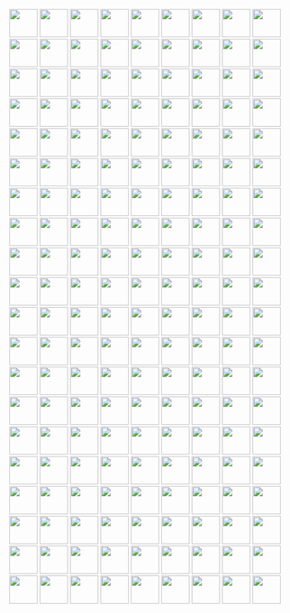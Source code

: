 <p align="center">
  <img src="https://media3.giphy.com/media/Kl18e8exlxhblQF4OU/giphy.gif" width="50">
  <img src="https://media3.giphy.com/media/Kl18e8exlxhblQF4OU/giphy.gif" width="50">
  <img src="https://media3.giphy.com/media/Kl18e8exlxhblQF4OU/giphy.gif" width="50">
  <img src="https://media3.giphy.com/media/Kl18e8exlxhblQF4OU/giphy.gif" width="50">
  <img src="https://media3.giphy.com/media/Kl18e8exlxhblQF4OU/giphy.gif" width="50">
   <img src="https://media3.giphy.com/media/Kl18e8exlxhblQF4OU/giphy.gif" width="50">
  <img src="https://media3.giphy.com/media/Kl18e8exlxhblQF4OU/giphy.gif" width="50">
  <img src="https://media3.giphy.com/media/Kl18e8exlxhblQF4OU/giphy.gif" width="50">
  <img src="https://media3.giphy.com/media/Kl18e8exlxhblQF4OU/giphy.gif" width="50">
  <img src="https://media3.giphy.com/media/Kl18e8exlxhblQF4OU/giphy.gif" width="50">
   <img src="https://media3.giphy.com/media/Kl18e8exlxhblQF4OU/giphy.gif" width="50">
  <img src="https://media3.giphy.com/media/Kl18e8exlxhblQF4OU/giphy.gif" width="50">
  <img src="https://media3.giphy.com/media/Kl18e8exlxhblQF4OU/giphy.gif" width="50">
  <img src="https://media3.giphy.com/media/Kl18e8exlxhblQF4OU/giphy.gif" width="50">
  <img src="https://media3.giphy.com/media/Kl18e8exlxhblQF4OU/giphy.gif" width="50">
   <img src="https://media3.giphy.com/media/Kl18e8exlxhblQF4OU/giphy.gif" width="50">
  <img src="https://media3.giphy.com/media/Kl18e8exlxhblQF4OU/giphy.gif" width="50">
  <img src="https://media3.giphy.com/media/Kl18e8exlxhblQF4OU/giphy.gif" width="50">
  <img src="https://media3.giphy.com/media/Kl18e8exlxhblQF4OU/giphy.gif" width="50">
  <img src="https://media3.giphy.com/media/Kl18e8exlxhblQF4OU/giphy.gif" width="50">
   <img src="https://media3.giphy.com/media/Kl18e8exlxhblQF4OU/giphy.gif" width="50">
  <img src="https://media3.giphy.com/media/Kl18e8exlxhblQF4OU/giphy.gif" width="50">
  <img src="https://media3.giphy.com/media/Kl18e8exlxhblQF4OU/giphy.gif" width="50">
  <img src="https://media3.giphy.com/media/Kl18e8exlxhblQF4OU/giphy.gif" width="50">
  <img src="https://media3.giphy.com/media/Kl18e8exlxhblQF4OU/giphy.gif" width="50"> 
  <img src="https://media3.giphy.com/media/Kl18e8exlxhblQF4OU/giphy.gif" width="50">
  <img src="https://media3.giphy.com/media/Kl18e8exlxhblQF4OU/giphy.gif" width="50">
  <img src="https://media3.giphy.com/media/Kl18e8exlxhblQF4OU/giphy.gif" width="50">
  <img src="https://media3.giphy.com/media/Kl18e8exlxhblQF4OU/giphy.gif" width="50">
   <img src="https://media3.giphy.com/media/Kl18e8exlxhblQF4OU/giphy.gif" width="50">
  <img src="https://media3.giphy.com/media/Kl18e8exlxhblQF4OU/giphy.gif" width="50">
  <img src="https://media3.giphy.com/media/Kl18e8exlxhblQF4OU/giphy.gif" width="50">
  <img src="https://media3.giphy.com/media/Kl18e8exlxhblQF4OU/giphy.gif" width="50">
  <img src="https://media3.giphy.com/media/Kl18e8exlxhblQF4OU/giphy.gif" width="50">
   <img src="https://media3.giphy.com/media/Kl18e8exlxhblQF4OU/giphy.gif" width="50">
  <img src="https://media3.giphy.com/media/Kl18e8exlxhblQF4OU/giphy.gif" width="50">
  <img src="https://media3.giphy.com/media/Kl18e8exlxhblQF4OU/giphy.gif" width="50">
  <img src="https://media3.giphy.com/media/Kl18e8exlxhblQF4OU/giphy.gif" width="50">
  <img src="https://media3.giphy.com/media/Kl18e8exlxhblQF4OU/giphy.gif" width="50">
   <img src="https://media3.giphy.com/media/Kl18e8exlxhblQF4OU/giphy.gif" width="50">
  <img src="https://media3.giphy.com/media/Kl18e8exlxhblQF4OU/giphy.gif" width="50">
  <img src="https://media3.giphy.com/media/Kl18e8exlxhblQF4OU/giphy.gif" width="50">
  <img src="https://media3.giphy.com/media/Kl18e8exlxhblQF4OU/giphy.gif" width="50">
  <img src="https://media3.giphy.com/media/Kl18e8exlxhblQF4OU/giphy.gif" width="50">
   <img src="https://media3.giphy.com/media/Kl18e8exlxhblQF4OU/giphy.gif" width="50">
  <img src="https://media3.giphy.com/media/Kl18e8exlxhblQF4OU/giphy.gif" width="50">
  <img src="https://media3.giphy.com/media/Kl18e8exlxhblQF4OU/giphy.gif" width="50">
  <img src="https://media3.giphy.com/media/Kl18e8exlxhblQF4OU/giphy.gif" width="50">
  <img src="https://media3.giphy.com/media/Kl18e8exlxhblQF4OU/giphy.gif" width="50">
   <img src="https://media3.giphy.com/media/Kl18e8exlxhblQF4OU/giphy.gif" width="50">
  <img src="https://media3.giphy.com/media/Kl18e8exlxhblQF4OU/giphy.gif" width="50">
  <img src="https://media3.giphy.com/media/Kl18e8exlxhblQF4OU/giphy.gif" width="50">
  <img src="https://media3.giphy.com/media/Kl18e8exlxhblQF4OU/giphy.gif" width="50">
  <img src="https://media3.giphy.com/media/Kl18e8exlxhblQF4OU/giphy.gif" width="50"> 
  <img src="https://media3.giphy.com/media/Kl18e8exlxhblQF4OU/giphy.gif" width="50">
  <img src="https://media3.giphy.com/media/Kl18e8exlxhblQF4OU/giphy.gif" width="50">
  <img src="https://media3.giphy.com/media/Kl18e8exlxhblQF4OU/giphy.gif" width="50">
  <img src="https://media3.giphy.com/media/Kl18e8exlxhblQF4OU/giphy.gif" width="50">
   <img src="https://media3.giphy.com/media/Kl18e8exlxhblQF4OU/giphy.gif" width="50">
  <img src="https://media3.giphy.com/media/Kl18e8exlxhblQF4OU/giphy.gif" width="50">
  <img src="https://media3.giphy.com/media/Kl18e8exlxhblQF4OU/giphy.gif" width="50">
  <img src="https://media3.giphy.com/media/Kl18e8exlxhblQF4OU/giphy.gif" width="50">
  <img src="https://media3.giphy.com/media/Kl18e8exlxhblQF4OU/giphy.gif" width="50">
   <img src="https://media3.giphy.com/media/Kl18e8exlxhblQF4OU/giphy.gif" width="50">
  <img src="https://media3.giphy.com/media/Kl18e8exlxhblQF4OU/giphy.gif" width="50">
  <img src="https://media3.giphy.com/media/Kl18e8exlxhblQF4OU/giphy.gif" width="50">
  <img src="https://media3.giphy.com/media/Kl18e8exlxhblQF4OU/giphy.gif" width="50">
  <img src="https://media3.giphy.com/media/Kl18e8exlxhblQF4OU/giphy.gif" width="50">
   <img src="https://media3.giphy.com/media/Kl18e8exlxhblQF4OU/giphy.gif" width="50">
  <img src="https://media3.giphy.com/media/Kl18e8exlxhblQF4OU/giphy.gif" width="50">
  <img src="https://media3.giphy.com/media/Kl18e8exlxhblQF4OU/giphy.gif" width="50">
  <img src="https://media3.giphy.com/media/Kl18e8exlxhblQF4OU/giphy.gif" width="50">
  <img src="https://media3.giphy.com/media/Kl18e8exlxhblQF4OU/giphy.gif" width="50">
   <img src="https://media3.giphy.com/media/Kl18e8exlxhblQF4OU/giphy.gif" width="50">
  <img src="https://media3.giphy.com/media/Kl18e8exlxhblQF4OU/giphy.gif" width="50">
  <img src="https://media3.giphy.com/media/Kl18e8exlxhblQF4OU/giphy.gif" width="50">
  <img src="https://media3.giphy.com/media/Kl18e8exlxhblQF4OU/giphy.gif" width="50">
  <img src="https://media3.giphy.com/media/Kl18e8exlxhblQF4OU/giphy.gif" width="50">
   <img src="https://media3.giphy.com/media/Kl18e8exlxhblQF4OU/giphy.gif" width="50">
  <img src="https://media3.giphy.com/media/Kl18e8exlxhblQF4OU/giphy.gif" width="50">
  <img src="https://media3.giphy.com/media/Kl18e8exlxhblQF4OU/giphy.gif" width="50">
  <img src="https://media3.giphy.com/media/Kl18e8exlxhblQF4OU/giphy.gif" width="50">
  <img src="https://media3.giphy.com/media/Kl18e8exlxhblQF4OU/giphy.gif" width="50"> 
  <img src="https://media3.giphy.com/media/Kl18e8exlxhblQF4OU/giphy.gif" width="50">
  <img src="https://media3.giphy.com/media/Kl18e8exlxhblQF4OU/giphy.gif" width="50">
  <img src="https://media3.giphy.com/media/Kl18e8exlxhblQF4OU/giphy.gif" width="50">
  <img src="https://media3.giphy.com/media/Kl18e8exlxhblQF4OU/giphy.gif" width="50">
   <img src="https://media3.giphy.com/media/Kl18e8exlxhblQF4OU/giphy.gif" width="50">
  <img src="https://media3.giphy.com/media/Kl18e8exlxhblQF4OU/giphy.gif" width="50">
  <img src="https://media3.giphy.com/media/Kl18e8exlxhblQF4OU/giphy.gif" width="50">
  <img src="https://media3.giphy.com/media/Kl18e8exlxhblQF4OU/giphy.gif" width="50">
  <img src="https://media3.giphy.com/media/Kl18e8exlxhblQF4OU/giphy.gif" width="50">
   <img src="https://media3.giphy.com/media/Kl18e8exlxhblQF4OU/giphy.gif" width="50">
  <img src="https://media3.giphy.com/media/Kl18e8exlxhblQF4OU/giphy.gif" width="50">
  <img src="https://media3.giphy.com/media/Kl18e8exlxhblQF4OU/giphy.gif" width="50">
  <img src="https://media3.giphy.com/media/Kl18e8exlxhblQF4OU/giphy.gif" width="50">
  <img src="https://media3.giphy.com/media/Kl18e8exlxhblQF4OU/giphy.gif" width="50">
   <img src="https://media3.giphy.com/media/Kl18e8exlxhblQF4OU/giphy.gif" width="50">
  <img src="https://media3.giphy.com/media/Kl18e8exlxhblQF4OU/giphy.gif" width="50">
  <img src="https://media3.giphy.com/media/Kl18e8exlxhblQF4OU/giphy.gif" width="50">
  <img src="https://media3.giphy.com/media/Kl18e8exlxhblQF4OU/giphy.gif" width="50">
  <img src="https://media3.giphy.com/media/Kl18e8exlxhblQF4OU/giphy.gif" width="50">
   <img src="https://media3.giphy.com/media/Kl18e8exlxhblQF4OU/giphy.gif" width="50">
  <img src="https://media3.giphy.com/media/Kl18e8exlxhblQF4OU/giphy.gif" width="50">
  <img src="https://media3.giphy.com/media/Kl18e8exlxhblQF4OU/giphy.gif" width="50">
  <img src="https://media3.giphy.com/media/Kl18e8exlxhblQF4OU/giphy.gif" width="50">
  <img src="https://media3.giphy.com/media/Kl18e8exlxhblQF4OU/giphy.gif" width="50">
   <img src="https://media3.giphy.com/media/Kl18e8exlxhblQF4OU/giphy.gif" width="50">
  <img src="https://media3.giphy.com/media/Kl18e8exlxhblQF4OU/giphy.gif" width="50">
  <img src="https://media3.giphy.com/media/Kl18e8exlxhblQF4OU/giphy.gif" width="50">
  <img src="https://media3.giphy.com/media/Kl18e8exlxhblQF4OU/giphy.gif" width="50">
  <img src="https://media3.giphy.com/media/Kl18e8exlxhblQF4OU/giphy.gif" width="50"> 
  <img src="https://media3.giphy.com/media/Kl18e8exlxhblQF4OU/giphy.gif" width="50">
  <img src="https://media3.giphy.com/media/Kl18e8exlxhblQF4OU/giphy.gif" width="50">
  <img src="https://media3.giphy.com/media/Kl18e8exlxhblQF4OU/giphy.gif" width="50">
  <img src="https://media3.giphy.com/media/Kl18e8exlxhblQF4OU/giphy.gif" width="50">
   <img src="https://media3.giphy.com/media/Kl18e8exlxhblQF4OU/giphy.gif" width="50">
  <img src="https://media3.giphy.com/media/Kl18e8exlxhblQF4OU/giphy.gif" width="50">
  <img src="https://media3.giphy.com/media/Kl18e8exlxhblQF4OU/giphy.gif" width="50">
  <img src="https://media3.giphy.com/media/Kl18e8exlxhblQF4OU/giphy.gif" width="50">
  <img src="https://media3.giphy.com/media/Kl18e8exlxhblQF4OU/giphy.gif" width="50">
   <img src="https://media3.giphy.com/media/Kl18e8exlxhblQF4OU/giphy.gif" width="50">
  <img src="https://media3.giphy.com/media/Kl18e8exlxhblQF4OU/giphy.gif" width="50">
  <img src="https://media3.giphy.com/media/Kl18e8exlxhblQF4OU/giphy.gif" width="50">
  <img src="https://media3.giphy.com/media/Kl18e8exlxhblQF4OU/giphy.gif" width="50">
  <img src="https://media3.giphy.com/media/Kl18e8exlxhblQF4OU/giphy.gif" width="50">
   <img src="https://media3.giphy.com/media/Kl18e8exlxhblQF4OU/giphy.gif" width="50">
  <img src="https://media3.giphy.com/media/Kl18e8exlxhblQF4OU/giphy.gif" width="50">
  <img src="https://media3.giphy.com/media/Kl18e8exlxhblQF4OU/giphy.gif" width="50">
  <img src="https://media3.giphy.com/media/Kl18e8exlxhblQF4OU/giphy.gif" width="50">
  <img src="https://media3.giphy.com/media/Kl18e8exlxhblQF4OU/giphy.gif" width="50">
   <img src="https://media3.giphy.com/media/Kl18e8exlxhblQF4OU/giphy.gif" width="50">
  <img src="https://media3.giphy.com/media/Kl18e8exlxhblQF4OU/giphy.gif" width="50">
  <img src="https://media3.giphy.com/media/Kl18e8exlxhblQF4OU/giphy.gif" width="50">
   <img src="https://media3.giphy.com/media/Kl18e8exlxhblQF4OU/giphy.gif" width="50">
  <img src="https://media3.giphy.com/media/Kl18e8exlxhblQF4OU/giphy.gif" width="50">
  <img src="https://media3.giphy.com/media/Kl18e8exlxhblQF4OU/giphy.gif" width="50">
  <img src="https://media3.giphy.com/media/Kl18e8exlxhblQF4OU/giphy.gif" width="50">
  <img src="https://media3.giphy.com/media/Kl18e8exlxhblQF4OU/giphy.gif" width="50"> 
  <img src="https://media3.giphy.com/media/Kl18e8exlxhblQF4OU/giphy.gif" width="50">
  <img src="https://media3.giphy.com/media/Kl18e8exlxhblQF4OU/giphy.gif" width="50">
  <img src="https://media3.giphy.com/media/Kl18e8exlxhblQF4OU/giphy.gif" width="50">
  <img src="https://media3.giphy.com/media/Kl18e8exlxhblQF4OU/giphy.gif" width="50">
   <img src="https://media3.giphy.com/media/Kl18e8exlxhblQF4OU/giphy.gif" width="50">
  <img src="https://media3.giphy.com/media/Kl18e8exlxhblQF4OU/giphy.gif" width="50">
  <img src="https://media3.giphy.com/media/Kl18e8exlxhblQF4OU/giphy.gif" width="50">
  <img src="https://media3.giphy.com/media/Kl18e8exlxhblQF4OU/giphy.gif" width="50">
  <img src="https://media3.giphy.com/media/Kl18e8exlxhblQF4OU/giphy.gif" width="50">
   <img src="https://media3.giphy.com/media/Kl18e8exlxhblQF4OU/giphy.gif" width="50">
  <img src="https://media3.giphy.com/media/Kl18e8exlxhblQF4OU/giphy.gif" width="50">
  <img src="https://media3.giphy.com/media/Kl18e8exlxhblQF4OU/giphy.gif" width="50">
  <img src="https://media3.giphy.com/media/Kl18e8exlxhblQF4OU/giphy.gif" width="50">
  <img src="https://media3.giphy.com/media/Kl18e8exlxhblQF4OU/giphy.gif" width="50">
   <img src="https://media3.giphy.com/media/Kl18e8exlxhblQF4OU/giphy.gif" width="50">
  <img src="https://media3.giphy.com/media/Kl18e8exlxhblQF4OU/giphy.gif" width="50">
  <img src="https://media3.giphy.com/media/Kl18e8exlxhblQF4OU/giphy.gif" width="50">
  <img src="https://media3.giphy.com/media/Kl18e8exlxhblQF4OU/giphy.gif" width="50">
  <img src="https://media3.giphy.com/media/Kl18e8exlxhblQF4OU/giphy.gif" width="50">
   <img src="https://media3.giphy.com/media/Kl18e8exlxhblQF4OU/giphy.gif" width="50">
  <img src="https://media3.giphy.com/media/Kl18e8exlxhblQF4OU/giphy.gif" width="50">
  <img src="https://media3.giphy.com/media/Kl18e8exlxhblQF4OU/giphy.gif" width="50">
  <img src="https://media3.giphy.com/media/Kl18e8exlxhblQF4OU/giphy.gif" width="50">
  <img src="https://media3.giphy.com/media/Kl18e8exlxhblQF4OU/giphy.gif" width="50">
   <img src="https://media3.giphy.com/media/Kl18e8exlxhblQF4OU/giphy.gif" width="50">
  <img src="https://media3.giphy.com/media/Kl18e8exlxhblQF4OU/giphy.gif" width="50">
  <img src="https://media3.giphy.com/media/Kl18e8exlxhblQF4OU/giphy.gif" width="50">
  <img src="https://media3.giphy.com/media/Kl18e8exlxhblQF4OU/giphy.gif" width="50">
  <img src="https://media3.giphy.com/media/Kl18e8exlxhblQF4OU/giphy.gif" width="50"> 
  <img src="https://media3.giphy.com/media/Kl18e8exlxhblQF4OU/giphy.gif" width="50">
  <img src="https://media3.giphy.com/media/Kl18e8exlxhblQF4OU/giphy.gif" width="50">
  <img src="https://media3.giphy.com/media/Kl18e8exlxhblQF4OU/giphy.gif" width="50">
  <img src="https://media3.giphy.com/media/Kl18e8exlxhblQF4OU/giphy.gif" width="50">
   <img src="https://media3.giphy.com/media/Kl18e8exlxhblQF4OU/giphy.gif" width="50">
  <img src="https://media3.giphy.com/media/Kl18e8exlxhblQF4OU/giphy.gif" width="50">
  <img src="https://media3.giphy.com/media/Kl18e8exlxhblQF4OU/giphy.gif" width="50">
  <img src="https://media3.giphy.com/media/Kl18e8exlxhblQF4OU/giphy.gif" width="50"> 
  <img src="https://media3.giphy.com/media/Kl18e8exlxhblQF4OU/giphy.gif" width="50">
  <img src="https://media3.giphy.com/media/Kl18e8exlxhblQF4OU/giphy.gif" width="50">
  <img src="https://media3.giphy.com/media/Kl18e8exlxhblQF4OU/giphy.gif" width="50">
  <img src="https://media3.giphy.com/media/Kl18e8exlxhblQF4OU/giphy.gif" width="50">

</p>
